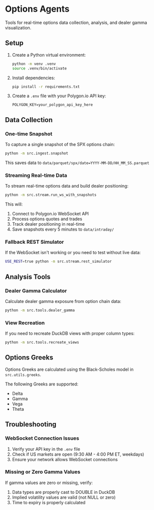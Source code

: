 # Options Agents

Tools for real-time options data collection, analysis, and dealer gamma visualization.

## Setup

1. Create a Python virtual environment:
   ```bash
   python -m venv .venv
   source .venv/bin/activate
   ```

2. Install dependencies:
   ```bash
   pip install -r requirements.txt
   ```

3. Create a `.env` file with your Polygon.io API key:
   ```
   POLYGON_KEY=your_polygon_api_key_here
   ```

## Data Collection

### One-time Snapshot

To capture a single snapshot of the SPX options chain:

```bash
python -m src.ingest.snapshot
```

This saves data to `data/parquet/spx/date=YYYY-MM-DD/HH_MM_SS.parquet`

### Streaming Real-time Data

To stream real-time options data and build dealer positioning:

```bash
python -m src.stream.run_ws_with_snapshots
```

This will:
1. Connect to Polygon.io WebSocket API
2. Process options quotes and trades
3. Track dealer positioning in real-time
4. Save snapshots every 5 minutes to `data/intraday/`

### Fallback REST Simulator

If the WebSocket isn't working or you need to test without live data:

```bash
USE_REST=true python -m src.stream.rest_simulator
```

## Analysis Tools

### Dealer Gamma Calculator

Calculate dealer gamma exposure from option chain data:

```bash
python -m src.tools.dealer_gamma
```

### View Recreation

If you need to recreate DuckDB views with proper column types:

```bash
python -m src.tools.recreate_views
```

## Options Greeks 

Options Greeks are calculated using the Black-Scholes model in `src.utils.greeks`.

The following Greeks are supported:
- Delta
- Gamma
- Vega
- Theta

## Troubleshooting

### WebSocket Connection Issues

1. Verify your API key in the `.env` file
2. Check if US markets are open (9:30 AM - 4:00 PM ET, weekdays)
3. Ensure your network allows WebSocket connections

### Missing or Zero Gamma Values

If gamma values are zero or missing, verify:
1. Data types are properly cast to DOUBLE in DuckDB
2. Implied volatility values are valid (not NULL or zero)
3. Time to expiry is properly calculated